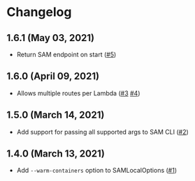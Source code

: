 # Changelog

## 1.6.1 (May 03, 2021)

- Return SAM endpoint on start ([#5](https://github.com/dealmore/sammy/pull/5))

## 1.6.0 (April 09, 2021)

- Allows multiple routes per Lambda ([#3](https://github.com/dealmore/sammy/issues/3) [#4](https://github.com/dealmore/sammy/pull/4))

## 1.5.0 (March 14, 2021)

- Add support for passing all supported args to SAM CLI ([#2](https://github.com/dealmore/sammy/pull/2))

## 1.4.0 (March 13, 2021)

- Add `--warm-containers` option to SAMLocalOptions ([#1](https://github.com/dealmore/sammy/pull/1))

